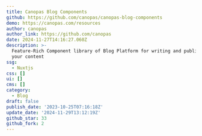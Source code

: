 ```yaml
---
title: Canopas Blog Components
github: https://github.com/canopas/canopas-blog-components
demo: https://canopas.com/resources
author: canopas
author_link: https://github.com/canopas
date: 2024-11-27T14:16:27.060Z
description: >-
  Feature-Rich Component library of Blog Platform for writing and publishing
  your content
ssg:
  - Nuxtjs
css: []
ui: []
cms: []
category:
  - Blog
draft: false
publish_date: '2023-10-25T07:16:18Z'
update_date: '2024-11-29T13:12:19Z'
github_star: 33
github_fork: 2
---
```

